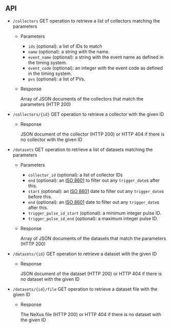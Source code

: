 ## API

- `/collectors` GET operation to retrieve a list of collectors matching the parameters
  - Parameters
    - `ids` (optional): a list of IDs to match 
    - `name` (optional): a string with the name.
    - `event_name` (optional): a string with the event name as defined in the timing system.
    - `event_code` (optional): an integer with the event code as defined in the timing system.
    - `pvs` (optional): a list of PVs.
  - Response
    
    Array of JSON documents of the collectors that match the parameters (HTTP 200)

- `/collectors/{id}` GET operation to retrieve a collector with the given ID
    - Response
        
        JSON document of the collector (HTTP 200) or HTTP 404 if there is no collector with the given ID

- `/datasets` GET operation to retrieve a list of datasets matching the parameters
  - Parameters
    - `collector_id` (optional): a list of collector IDs
    - `end` (optional): an [ISO 8601](https://en.wikipedia.org/wiki/ISO_8601) to filter out any `trigger_date`s after this.
    - `start` (optional): an [ISO 8601](https://en.wikipedia.org/wiki/ISO_8601) date to filter out any `trigger_date`s before this.
    - `end` (optional): an [ISO 8601](https://en.wikipedia.org/wiki/ISO_8601) date to filter out any `trigger_date`s after this.
    - `trigger_pulse_id_start` (optional): a minimum integer pulse ID.
    - `trigger_pulse_id_end` (optional): a maximum integer pulse ID.
  - Response
    
    Array of JSON documents of the datasets that match the parameters (HTTP 200)

- `/datasets/{id}` GET operation to retrieve a dataset with the given ID
    - Response
        
        JSON document of the dataset (HTTP 200) or HTTP 404 if there is no dataset with the given ID

- `/datasets/{id}/file` GET operation to retrieve a dataset file with the given ID
    - Response
        
        The NeXus file (HTTP 200) or HTTP 404 if there is no dataset with the given ID